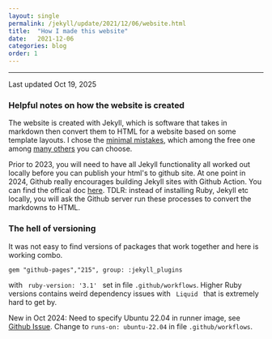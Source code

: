 ```yaml
---
layout: single
permalink: /jekyll/update/2021/12/06/website.html
title:  "How I made this website"
date:   2021-12-06
categories: blog
order: 1
---
```

---
Last updated Oct 19, 2025

### Helpful notes on how the website is created

The website is created with Jekyll, which is software that takes in markdown then convert them to HTML for a website based on some template layouts. I chose the [minimal mistakes](https://mmistakes.github.io/minimal-mistakes/), which among the free one among [many others](https://jekyllthemes.io/) you can choose.

Prior to 2023, you will need to have all Jekyll functionality all worked out locally before you can publish your html's to github site. At one point in 2024, Github really encourages building Jekyll sites with Github Action. You can find the offical doc [here](https://docs.github.com/en/pages/setting-up-a-github-pages-site-with-jekyll). TDLR: instead of installing Ruby, Jekyll etc locally, you will ask the Github server run these processes to convert the markdowns to HTML.

### The hell of versioning
It was not easy to find versions of packages that work together and here is working combo.
```
gem "github-pages","215", group: :jekyll_plugins
```
with <code> ruby-version: '3.1' </code> set in file <code>.github/workflows</code>.
Higher Ruby versions contains weird dependency issues with <code> Liquid </code> that is extremely hard to get by.


New in Oct 2024: Need to specify Ubuntu 22.04 in runner image, see [Github Issue](https://github.com/actions/runner-images/issues/10636). Change to <code>runs-on: ubuntu-22.04</code> in file <code>.github/workflows</code>.








